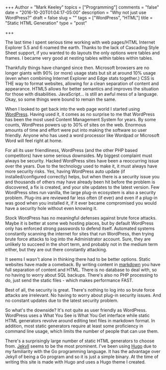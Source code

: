 +++
Author = "Mark Keeley"
topics = ["Programming"]
comments = "false"
date = "2016-10-20T01:04:17-05:00"
description = "Why not just use WordPress?"
draft = false
slug = ""
tags = ["WordPress", "HTML"]
title = "Static HTML Generation"
type = "post"

+++

The last time I spent serious time working with web pages/HTML Internet Explorer 5.5 and 6 roamed the earth. Thanks to the lack of Cascading Style Sheet support, if you wanted to do layouts the only options were tables and frames. I became very good at nesting tables within tables within tables.

Thankfully things have changed since then. Microsoft browsers are no longer giants with 90% (or more) usage stats but sit at around 10% usage (even when combining Internet Explorer and Edge stats together.) CSS is THE way to format websites, allowing for a clean separation of content and appearance. HTML5 allows for better semantics and improves the situation for those with disabilities. JavaScript... is still an awful mess of a language. Okay, so some things were bound to remain the same.<!--more--> 

When I looked to get back into the web page world I started using [WordPress](https://wordpress.org/). Having used it, it comes as no surprise to me that WordPress has been the most used Content Management System for years. By some counts, WordPress powers up to 30% of sites on the web. Enormous amounts of time and effort were put into making the software so user friendly. Anyone who has used a word processor like Wordpad or Microsoft Word will feel right at home. 

For all its user friendliness, WordPress (and the other PHP based competitors) have some serious downsides. My biggest complaint must always be security. Hacked WordPress sites have been a reoccurring issue over the years. Due to the technology used to make it, it must always have more security risks. Yes, having WordPress auto update (if installed/configured correctly) helps, but when there is a security issue you and thousands of others may have already been hit before the problem is discovered, a fix is created, and your site updates to the latest version. Few WordPress sites run vanilla, the large plug-in ecosystem is also a security problem. Plug-ins are reviewed far less often (if ever) and even if a plug-in was good when you installed it, if it ever became compromised you would have a security hole without even knowing it. 

Stock WordPress has no meaningful defenses against brute force attacks. Maybe it is better at some web hosting places, but by default WordPress only has enforced strong passwords to defend itself. Automated systems constantly scanning the internet for sites that run WordPress, then trying brute force attacks to log into the Administrator account. Sure, they are unlikely to succeed in the short term, and probably not in the medium term either, but they are out there constantly attacking. 

It seems I wasn't alone in thinking there had to be better options. Static websites have made a comeback. By writing content in [markdown](https://infogalactic.com/info/Markdown) you have full separation of content and HTML. There is no database to deal with, so no having to worry about SQL backups. There's also no PHP processing to do, just send the static files - which makes performance FAST. 

Best of all, the security is great. There's nothing to log into so brute force attacks are irrelevant. No having to worry about plug-in security issues. And no constant updates due to the latest security problem.

So what's the downside? It's not quite as user friendly as WordPress. WordPress uses a What You See is What You Get interface while static HTML generators revolve around editing text files in markdown format. In addition, most static generators require at least some proficiency in command line usage, which limits the number of people that can use them. 

There's a surprisingly large number of static HTML generators to choose from. [Jekyll](http://jekyllrb.com/) seems to be the most prominent. I've been using [Hugo](http://gohugo.io/) due to my familiarity with the Go programming language. It has the advantage over Jekyll of being a Go program and so it is just a simple binary. At the time of writing this site is made with Hugo and uses a Hugo theme I created.
